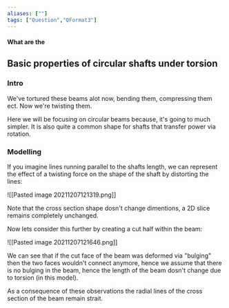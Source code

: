 ```yaml
---
aliases: [""]
tags: ["Question","QFormat3"]
---
```


#### What are the
## Basic properties of circular shafts under torsion

### Intro

We've tortured these beams alot now, bending them, compressing them ect. Now we're twisting them.

Here we will be focusing on circular beams because, it's going to much simpler. It is also quite a common shape for shafts that transfer power via rotation.

### Modelling
If you imagine lines running parallel to the shafts length, we can represent the effect of a twisting force on the shape of the shaft by distorting the lines:

![[Pasted image 20211207121319.png]]

Note that the cross section shape dosn't change dimentions, a 2D slice remains completely unchanged.

Now lets consider this further by creating a cut half within the beam:

![[Pasted image 20211207121646.png]]

We can see that if the cut face of the beam was deformed via "bulging" then the two faces wouldn't connect anymore, hence we assume that there is no bulging in the beam, hence the length of the beam dosn't change due to torsion (in this model).

As a consequence of these observations the radial lines of the cross section of the beam remain strait.

